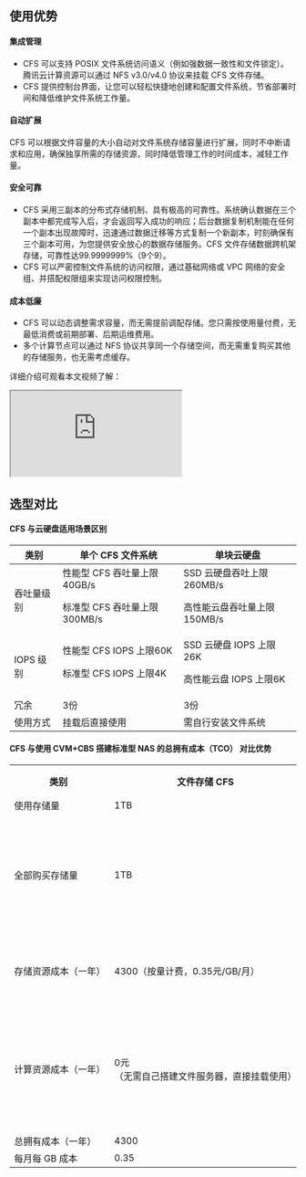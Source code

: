 ## 使用优势

#### 集成管理

- CFS 可以支持 POSIX 文件系统访问语义（例如强数据一致性和文件锁定）。腾讯云计算资源可以通过 NFS v3.0/v4.0 协议来挂载 CFS 文件存储。
- CFS 提供控制台界面，让您可以轻松快捷地创建和配置文件系统，节省部署时间和降低维护文件系统工作量。

#### 自动扩展

CFS 可以根据文件容量的大小自动对文件系统存储容量进行扩展，同时不中断请求和应用，确保独享所需的存储资源，同时降低管理工作的时间成本，减轻工作量。


#### 安全可靠

- CFS 采用三副本的分布式存储机制、具有极高的可靠性。系统确认数据在三个副本中都完成写入后，才会返回写入成功的响应；后台数据复制机制能在任何一个副本出现故障时，迅速通过数据迁移等方式复制一个新副本，时刻确保有三个副本可用，为您提供安全放心的数据存储服务。CFS 文件存储数据跨机架存储，可靠性达99.9999999%（9个9）。
- CFS 可以严密控制文件系统的访问权限，通过基础网络或 VPC 网络的安全组、并搭配权限组来实现访问权限控制。

#### 成本低廉

- CFS 可以动态调整需求容量，而无需提前调配存储。您只需按使用量付费，无最低消费或前期部署、后期运维费用。
- 多个计算节点可以通过 NFS 协议共享同一个存储空间，而无需重复购买其他的存储服务，也无需考虑缓存。

详细介绍可观看本文视频了解：
  <div class="doc-video-mod"><iframe src="https://cloud.tencent.com/edu/learning/quick-play/1397-20170?source=gw.doc.media&withPoster=1&notip=1"></iframe></div>
	

## 选型对比
#### CFS 与云硬盘适用场景区别

类别 | 单个 CFS 文件系统| 单块云硬盘
------- | ------- | -------
吞吐量级别 | 性能型 CFS 吞吐量上限40GB/s<p>标准型 CFS 吞吐量上限300MB/s </p>| SSD 云硬盘吞吐上限260MB/s<p>高性能云盘吞吐量上限150MB/s </p>
IOPS 级别 | 性能型 CFS IOPS 上限60K <p>标准型 CFS IOPS 上限4K </p> | SSD 云硬盘 IOPS 上限26K<p>高性能云盘 IOPS 上限6K </p>
冗余 | 3份 | 3份
使用方式 | 挂载后直接使用 | 需自行安装文件系统


#### CFS 与使用 CVM+CBS 搭建标准型 NAS 的总拥有成本（TCO） 对比优势

<table>
   <tr>
      <th>类别 </th>
      <th>文件存储 CFS</th>
      <th>CVM 自建 NAS</th>
   </tr>
   <tr>
      <td>使用存储量</td>
      <td>1TB</td>
      <td>1TB</td>
   </tr>
   <tr>
      <td>全部购买存储量</td>
      <td>1TB</td>
      <td>2TB<br>（考虑85%磁盘利用率，购买两块1205GB大小的高性能云盘做主备）</td>
   </tr>
   <tr>
      <td nowrap="nowrap">存储资源成本（一年）</td>
      <td>4300（按量计费，0.35元/GB/月）</td>
      <td>4300（包年包月，0.35元/GB/月）</td>
   </tr>
   <tr>
      <td nowrap="nowrap">计算资源成本（一年）</td>
      <td nowrap="nowrap">0元<br>（无需自己搭建文件服务器，直接挂载使用）</td>
      <td>23744元<br>（两台 CVM 实例做主备，规格为系列1-标准型-8 核-32GB 内存）</td>
   </tr>
   <tr>
      <td>总拥有成本（一年）</td>
      <td>4300</td>
      <td>28044</td>
   </tr>
   <tr>
      <td>每月每 GB 成本</td>
      <td>0.35</td>
      <td>2.28</td>
   </tr>
</table>


